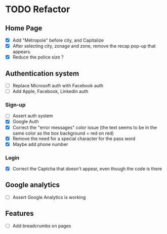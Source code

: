 # TODO Refactor

## Home Page

- [x] Add "Métropole" before city, and Capitalize
- [x] After selecting city, zonage and zone, remove the recap pop-up that appears.
- [x] Reduce the police size ?

## Authentication system

- [ ] Replace Microsoft auth with Facebook auth
- [ ] Add Apple, Facebook, Linkedin auth

### Sign-up

- [ ] Assert auth system
- [x] Google Auth
- [x] Correct the "error messages" color issue (the text seems to be in the same color as the box background = red on red)
- [x] Remove the need for a special character for the pass word
- [x] Maybe add phone number

### Login

- [x] Correct the Captcha that doesn't appear, even though the code is there

## Google analytics

- [ ] Assert Google Analytics is working

## Features

- [ ] Add breadcrumbs on pages

